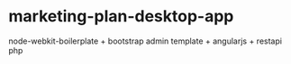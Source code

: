 marketing-plan-desktop-app
==========================

node-webkit-boilerplate + bootstrap admin template +  angularjs + restapi php 
